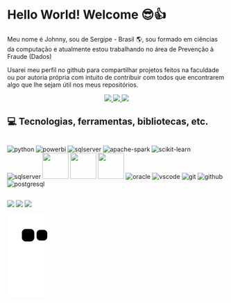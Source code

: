 # Hello World! Welcome 😎👍
Meu nome é Johnny, sou de Sergipe - Brasil 🌎, sou formado em ciências da computação e atualmente estou trabalhando no área de Prevençâo à Fraude (Dados)

Usarei meu perfil no github para compartilhar projetos feitos na faculdade ou por autoria própria com intuito de contribuir com todos que encontrarem algo que lhe sejam útil nos meus repositórios.  

</div>
<div align="center">
  <a href="#">
    <img height="170em" src="https://github-readme-stats.vercel.app/api?username=Jownao&show_icons=true&theme=dracula&bg_color=00000000&hide_border=true&count_private=true&hide=commits&hide_rank=true&hide_title=false"/>
    <img height="170em" src="https://github-readme-stats.vercel.app/api/top-langs/?username=Jownao&layout=compact&theme=dracula&bg_color=00000000&hide_border=true&langs_count=8&hide_title=false"/>
    <img height="180em" src="https://github-readme-streak-stats.herokuapp.com/?user=Jownao&theme=dracula&hide_border=true&background=00000000&card_width=850"/>
  </a>
</div>



  
  
## 💻 Tecnologias, ferramentas, bibliotecas, etc.
<div style="display: inline_block"><br>
    <img src="https://cdn.jsdelivr.net/gh/devicons/devicon/icons/python/python-original.svg" alt="python" width="60" height="60" />
    <img src="https://github.com/microsoft/PowerBI-Icons/blob/main/SVG/Power-BI.svg" alt="powerbi" width="60" height="60" />
    <img src="https://cdn.jsdelivr.net/gh/devicons/devicon/icons/microsoftsqlserver/microsoftsqlserver-plain-wordmark.svg" alt="sqlserver " width="60" height="60" />
    <img width="80" alt="apache-spark" src="https://user-images.githubusercontent.com/50759662/227187843-edf602ed-7a76-4847-bc25-8f055b75f6d0.png">
    <img width="100" alt="scikit-learn" src="https://user-images.githubusercontent.com/50759662/227186459-27fa3b11-0dc8-46e8-8c21-bddfd0c80d8c.png">
    <img src="https://user-images.githubusercontent.com/50759662/227186224-3013ce50-473e-4fe7-ac3b-fbbfd72741f1.png" alt="sqlserver " width="60" height="60" />
    <img src="https://cdn.jsdelivr.net/gh/devicons/devicon/icons/jupyter/jupyter-original-wordmark.svg" width="60" height="60">
    <img src="https://cdn.jsdelivr.net/gh/devicons/devicon/icons/pandas/pandas-original-wordmark.svg" width="60" height="60">
    <img src="https://cdn.jsdelivr.net/gh/devicons/devicon/icons/numpy/numpy-original.svg" width="60" height="60">
    <img src="https://cdn.jsdelivr.net/gh/devicons/devicon/icons/oracle/oracle-original.svg"   alt="oracle " width="60" height="60" />
    <img src="https://cdn.jsdelivr.net/gh/devicons/devicon/icons/vscode/vscode-original.svg"  alt="vscode" width="60" height="60" />
    <img src="https://cdn.jsdelivr.net/gh/devicons/devicon/icons/git/git-original.svg"  alt="git" width="60" height="60" />
    <img src="https://cdn.jsdelivr.net/gh/devicons/devicon/icons/github/github-original.svg"  alt="github" width="60" height="60" />
    <img src="https://cdn.jsdelivr.net/gh/devicons/devicon/icons/postgresql/postgresql-original.svg" alt="postgresql" width="60" height="60" />
</div>

##

<div> 
  <a href="https://www.youtube.com/channel/UCOw5ncIm8Mz9W-O9YLgN5VA" target="_blank"><img src="https://img.shields.io/badge/YouTube-FF0000?style=for-the-badge&logo=youtube&logoColor=white" target="_blank"></a>
 	<a href="https://www.twitch.tv/jownao" target="_blank"><img src="https://img.shields.io/badge/Twitch-9146FF?style=for-the-badge&logo=twitch&logoColor=white" target="_blank"></a>
  <a href="https://www.linkedin.com/in/johnny-william/" target="_blank"><img src="https://img.shields.io/badge/-LinkedIn-%230077B5?style=for-the-badge&logo=linkedin&logoColor=white" target="_blank"></a> 
</div>

![Snake animation](https://github.com/Jownao/Jownao/blob/output/github-contribution-grid-snake.svg)
  


